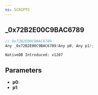 ```yaml
---
ns: SCRIPTS
---
```

## _0x72B2E00C9BAC6789

```c
// 0x72B2E00C9BAC6789
Any _0x72B2E00C9BAC6789(Any p0, Any p1);
```

```
NativeDB Introduced: v1207
```

## Parameters
* **p0**:
* **p1**:
